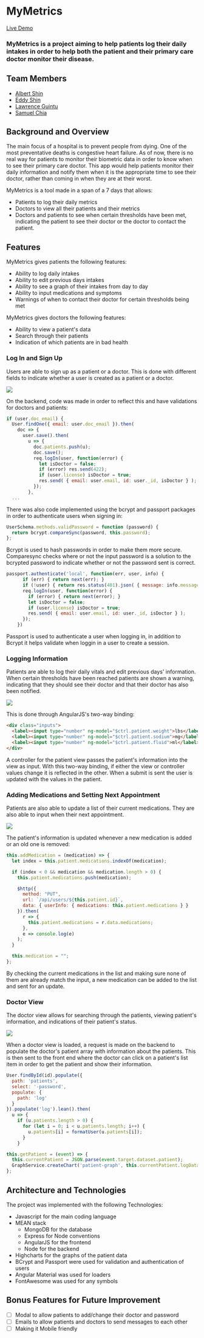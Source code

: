 # MyMetrics

[Live Demo](https://mymetrics-app.herokuapp.com)

### MyMetrics is a project aiming to help patients log their daily intakes in order to help both the patient and their primary care doctor monitor their disease.

## Team Members
* [Albert Shin](https://github.com/BertShin)
* [Eddy Shin](https://github.com/masag0)
* [Lawrence Guintu](https://github.com/Lawrenccee)
* [Samuel Chia](https://github.com/cheeeya)

## Background and Overview

The main focus of a hospital is to prevent people from dying. One of the most preventative deaths is congestive heart failure. As of now, there is no real way for patients to monitor their biometric data in order to know when to see their primary care doctor. This app would help patients monitor their daily information and notify them when it is the appropriate time to see their doctor, rather than coming in when they are at their worst.

MyMetrics is a tool made in a span of a 7 days that allows:
* Patients to log their daily metrics
* Doctors to view all their patients and their metrics 
* Doctors and patients to see when certain thresholds have been met, indicating the patient to see their doctor or the doctor to contact the patient.

## Features

MyMetrics gives patients the following features:
* Ability to log daily intakes
* Ability to edit previous days intakes
* Ability to see a graph of their intakes from day to day
* Ability to input medications and symptoms
* Warnings of when to contact their doctor for certain thresholds being met

MyMetrics gives doctors the following features: 
* Ability to view a patient's data
* Search through their patients
* Indication of which patients are in bad health

### Log In and Sign Up
Users are able to sign up as a patient or a doctor. This is done with different fields to indicate whether a user is created as a patient or a doctor.

<img src="https://raw.githubusercontent.com/Lawrenccee/MyMetrics/master/readme/signup.gif">

On the backend, code was made in order to reflect this and have validations for doctors and patients:

```javascript
if (user.doc_email) {
  User.findOne({ email: user.doc_email }).then(
    doc => {
      user.save().then(
        u => {
          doc.patients.push(u);
          doc.save();
          req.logIn(user, function(error) {
            let isDoctor = false;
            if (error) res.send(422);
            if (user.license) isDoctor = true;
            res.send( { email: user.email, id: user._id, isDoctor } );
          });
        },
  ...
```

There was also code implemented using the bcrypt and passport packages in order to authenticate users when signing in:

```javascript
UserSchema.methods.validPassword = function (password) {
  return bcrypt.compareSync(password, this.password);
};
```

Bcrypt is used to hash passwords in order to make them more secure. Comparesync checks where or not the input password is a solution to the bcrypted password to indicate whether or not the password sent is correct.

```javascript
passport.authenticate('local', function(err, user, info) {
      if (err) { return next(err); }
      if (!user) { return res.status(401).json( { message: info.message }); }
      req.logIn(user, function(error) {
        if (error) { return next(error); }
        let isDoctor = false;
        if (user.license) isDoctor = true;
        res.send( { email: user.email, id: user._id, isDoctor } );
      });
    })
```

Passport is used to authenticate a user when logging in, in addition to Bcrypt it helps validate when loggin in a user to create a session.

### Logging Information
Patients are able to log their daily vitals and edit previous days' information. When certain thresholds have been reached patients are shown a warning, indicating that they should see their doctor and that their doctor has also been notified.

<img src="https://raw.githubusercontent.com/Lawrenccee/MyMetrics/master/readme/input_intakes.gif">

This is done through AngularJS's two-way binding:

```html
<div class="inputs">
  <label><input type="number" ng-model="$ctrl.patient.weight">lbs</label>
  <label><input type="number" ng-model="$ctrl.patient.sodium">mg</label>
  <label><input type="number" ng-model="$ctrl.patient.fluid">ml</label>
</div>
```

A controller for the patient view passes the patient's information into the view as input. With this two-way binding, if either the view or controller values change it is reflected in the other. When a submit is sent the user is updated with the values in the patient.

### Adding Medications and Setting Next Appointment
Patients are also able to update a list of their current medications. They are also able to input when their next appointment.

<img src="https://raw.githubusercontent.com/Lawrenccee/MyMetrics/master/readme/medication_appt.gif">

The patient's information is updated whenever a new medication is added or an old one is removed:

```javascript
this.addMedication = (medication) => {
  let index = this.patient.medications.indexOf(medication);

  if (index < 0 && medication && medication.length > 0) {
    this.patient.medications.push(medication);

    $http({
      method: "PUT",
      url: `/api/users/${this.patient.id}`,
      data: { userInfo: { medications: this.patient.medications } }
    }).then(
      r => {
        this.patient.medications = r.data.medications;
      },
      e => console.log(e)
    );
  }

  this.medication = "";
};
```

By checking the current medications in the list and making sure none of them are already match the input, a new medication can be added to the list and sent for an update.

### Doctor View
The doctor view allows for searching through the patients, viewing patient's information, and indications of their patient's status.

<img src="https://raw.githubusercontent.com/Lawrenccee/MyMetrics/master/readme/doctor_view.gif">

When a doctor view is loaded, a request is made on the backend to populate the doctor's patient array with information about the patients. This is then sent to the front end where the doctor can click on a patient's list item in order to get the patient and show their information.

```javascript
User.findById(id).populate({
  path: 'patients',
  select: '-password',
  populate: {
    path: 'log'
  }
}).populate('log').lean().then(
  u => {
    if (u.patients.length > 0) {
      for (let i = 0; i < u.patients.length; i++) {
        u.patients[i] = formatUser(u.patients[i]);
      }
    }
```

```javascript
this.getPatient = (event) => {
  this.currentPatient = JSON.parse(event.target.dataset.patient);
  GraphService.createChart('patient-graph', this.currentPatient.logData);
};
```

## Architecture and Technologies
The project was implemented with the following Technologies:

* Javascript for the main coding language
* MEAN stack
  * MongoDB for the database
  * Express for Node conventions
  * AngularJS for the frontend
  * Node for the backend
* Highcharts for the graphs of the patient data
* BCrypt and Passport were used for validation and authentication of users
* Angular Material was used for loaders
* FontAwesome was used for any symbols

## Bonus Features for Future Improvement
- [ ] Modal to allow patients to add/change their doctor and password
- [ ] Emails to allow patients and doctors to send messages to each other
- [ ] Making it Mobile friendly
